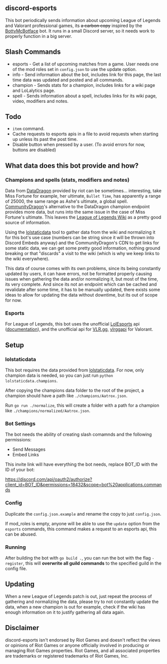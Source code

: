 ## discord-esports

This bot periodically sends information about upcoming League of Legends and Valorant professional games, its ~~a carbon copy~~ inspired by the [BottyMcBotface](https://github.com/Querijn/BottyMcBotface) bot. It runs in a small Discord server, so it needs work to properly function in a big server.

## Slash Commands

- esports - Get a list of upcoming matches from a game. User needs one of the mod roles set in `config.json` to use the update option.
- info - Send information about the bot, includes link for this page, the last time data was updated and posted and all commands.
- champion - Sends stats for a champion, includes links for a wiki page and LoLalytics page.
- spell - Sends information about a spell, includes links for its wiki page, video, modifiers and notes.

## Todo

- `item` command.
- Cache requests to esports apis in a file to avoid requests when starting up unless its past the post time.
- Disable button when pressed by a user. (To avoid errors for now, buttons are disabled)

## What data does this bot provide and how?

### Champions and spells (stats, modifiers and notes)

Data from [DataDragon](https://developer.riotgames.com/docs/lol#data-dragon) provided by riot can be sometimes... interesting, take Miss Fortune for example, her ultimate, `Bullet Time`, has apparently a range of 25000, the same range as Ashe's ultimate, a global spell. [CommunityDragon](https://github.com/CommunityDragon/)'s alternative to the DataDragon champion endpoint provides more data, but runs into the same issue in the case of Miss Fortune's ultimate. This leaves the [League of Legends Wiki](https://leagueoflegends.fandom.com/wiki/League_of_Legends_Wiki) as a pretty good source of information.

Using the [lolstaticdata](https://github.com/meraki-analytics/lolstaticdata) tool to gather data from the wiki and normalizing it for this bot's use case (numbers can be string since it will be thrown into Discord Embeds anyway) and the CommunityDragon's CDN to get links for some static data, we can get some pretty good information, nothing ground breaking or that "discards" a visit to the wiki (which is why we keep links to the wiki everywhere).

This data of course comes with its own problems, since its being constantly updated by users, it can have errors, not be formatted properly causing issues when gathering the data and/or normalizing it, but most of the time, its very complete. And since its not an endpoint which can be cached and revalidate after some time, it has to be manually updated, there exists some ideas to allow for updating the data without downtime, but its out of scope for now.

### Esports

For League of Legends, this bot uses the unofficial [LolEsports](https://lolesports.com/) api ([documentation](https://vickz84259.github.io/lolesports-api-docs)), and the unofficial api for [VLR.gg](https://www.vlr.gg/), [vlrggapi](https://github.com/axsddlr/vlrggapi) for Valorant.

## Setup

### lolstaticdata

This bot requires the data provided from [lolstaticdata](https://github.com/meraki-analytics/lolstaticdata). For now, only champion data is needed, so you can just run `python lolstaticdata.champions`.

After copying the champions data folder to the root of the project, a champion should have a path like `./champions/Aatrox.json`.

Run `go run ./normalize`, this will create a folder with a path for a champion like `./champions/normalized/Aatrox.json`.

### Bot Settings

The bot needs the ability of creating slash comamnds and the following permissions:

- Send Messages
- Embed Links

This invite link will have everything the bot needs, replace BOT_ID with the ID of your bot:

https://discord.com/api/oauth2/authorize?client_id=BOT_ID&permissions=18432&scope=bot%20applications.commands

### Config

Duplicate the `config.json.example` and rename the copy to just `config.json`.

If mod_roles is empty, anyone will be able to use the `update` option from the `esports` commands, this command makes a request to an esports api, this can be abused.

### Running

After building the bot with `go build .`, you can run the bot with the flag `-register`, this will **overwrite all guild commands** to the specified guild in the config file.

## Updating

When a new League of Legends patch is out, just repeat the process of gathering and normalizing the data, please try to not constantly update the data, when a new champion is out for example, check if the wiki has enough information on it to justify gathering all data again.

## Disclaimer

discord-esports isn't endorsed by Riot Games and doesn't reflect the views or opinions of Riot Games or anyone officially involved in producing or managing Riot Games properties. Riot Games, and all associated properties are trademarks or registered trademarks of Riot Games, Inc.
